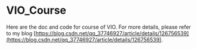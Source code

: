 # VIO_Course
Here are the doc and code for course of VIO. For more details, please refer to my blog [https://blog.csdn.net/qq_37746927/article/details/126756539](https://blog.csdn.net/qq_37746927/article/details/126756539).

